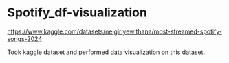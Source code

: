 # Spotify_df-visualization
https://www.kaggle.com/datasets/nelgiriyewithana/most-streamed-spotify-songs-2024

Took kaggle dataset and performed data visualization on this dataset.
